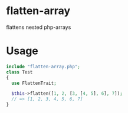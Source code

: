 # flatten-array
flattens nested php-arrays

# Usage
```php
include "flatten-array.php";
class Test
{
  use FlattenTrait;

  $this->flatten([1, 2, [3, [4, 5], 6], 7]);
  // => [1, 2, 3, 4, 5, 6, 7]
}
```
